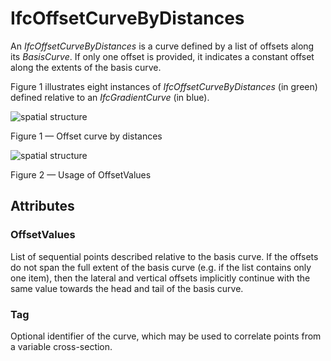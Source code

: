 # IfcOffsetCurveByDistances

An _IfcOffsetCurveByDistances_ is a curve defined by a list of offsets along its _BasisCurve_. If only one offset is provided, it indicates a constant offset along the extents of the basis curve.

Figure 1 illustrates eight instances of _IfcOffsetCurveByDistances_ (in green) defined relative to an _IfcGradientCurve_ (in blue).

![spatial structure](../../../../figures/ifcoffsetcurvebydistances.png)

Figure 1 &mdash; Offset curve by distances

![spatial structure](../../../../figures/ifcoffsetcurvebydistances2.png)

Figure 2 &mdash; Usage of OffsetValues

## Attributes

### OffsetValues
List of sequential points described relative to the basis curve. If the offsets do not span the full extent of the basis curve (e.g. if the list contains only one item), then the lateral and vertical offsets implicitly continue with the same value towards the head and tail of the basis curve.

### Tag
Optional identifier of the curve, which may be used to correlate points from a variable cross-section.
